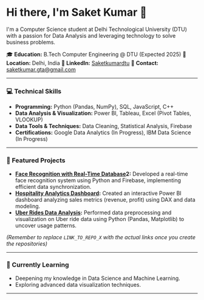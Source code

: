 
# Hi there, I'm Saket Kumar 👋

 I'm a Computer Science student at Delhi Technological University (DTU) with a passion for Data Analysis and leveraging technology to solve business problems.

🎓 **Education:** B.Tech Computer Engineering @ DTU (Expected 2025)
📍 **Location:** Delhi, India
🔗 **LinkedIn:** [Saketkumardtu](https://linkedin.com/in/Saketkumardtu)
📧 **Contact:** saketkumar.gta@gmail.com

---

### 💻 Technical Skills

* **Programming:** Python (Pandas, NumPy), SQL, JavaScript, C++
* **Data Analysis & Visualization:** Power BI, Tableau, Excel (Pivot Tables, VLOOKUP)
* **Data Tools & Techniques:** Data Cleaning, Statistical Analysis, Firebase
* **Certifications:** Google Data Analytics (In Progress), IBM Data Science (In Progress)

---

### 🚀 Featured Projects

* **[Face Recognition with Real-Time Database](https://github.com/Saketdtu/face-recognition-firebase.git)2:** Developed a real-time face recognition system using Python and Firebase, implementing efficient data synchronization.
* **[Hospitality Analytics Dashboard](https://github.com/Saketdtu/hospitality-dashboard-powerbi.git):** Created an interactive Power BI dashboard analyzing sales metrics (revenue, profit) using DAX and data modeling.
* **[Uber Rides Data Analysis](https://github.com/Saketdtu/Uber-Rides-Data-Analysis.git):** Performed data preprocessing and visualization on Uber ride data using Python (Pandas, Matplotlib) to uncover usage patterns.

*(Remember to replace `LINK_TO_REPO_X` with the actual links once you create the repositories)*

---

### 🌱 Currently Learning

* Deepening my knowledge in Data Science and Machine Learning.
* Exploring advanced data visualization techniques.

---
